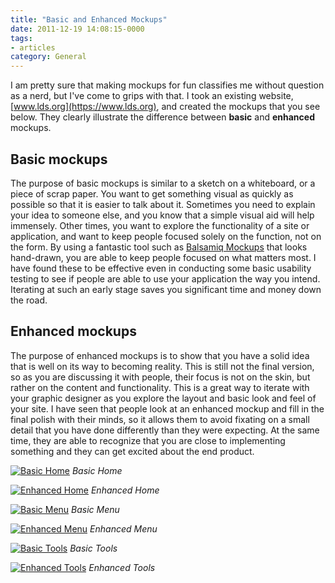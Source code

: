 ```yaml
---
title: "Basic and Enhanced Mockups"
date: 2011-12-19 14:08:15-0000
tags:
- articles
category: General
---
```


I am pretty sure that making mockups for fun classifies me without question as a nerd, but I've come to grips with that. I took an existing website, [www.lds.org](https://www.lds.org), and created the mockups that you see below. They clearly illustrate the difference between **basic** and **enhanced** mockups.

## Basic mockups
The purpose of basic mockups is similar to a sketch on a whiteboard, or a piece of scrap paper. You want to get something visual as quickly as possible so that it is easier to talk about it. Sometimes you need to explain your idea to someone else, and you know that a simple visual aid will help immensely. Other times, you want to explore the functionality of a site or application, and want to keep people focused solely on the function, not on the form. By using a fantastic tool such as [Balsamiq Mockups](https://www.balsamiq.com) that looks hand-drawn, you are able to keep people focused on what matters most. I have found these to be effective even in conducting some basic usability testing to see if people are able to use your application the way you intend. Iterating at such an early stage saves you significant time and money down the road.

## Enhanced mockups
The purpose of enhanced mockups is to show that you have a solid idea that is well on its way to becoming reality. This is still not the final version, so as you are discussing it with people, their focus is not on the skin, but rather on the content and functionality. This is a great way to iterate with your graphic designer as you explore the layout and basic look and feel of your site. I have seen that people look at an enhanced mockup and fill in the final polish with their minds, so it allows them to avoid fixating on a small detail that you have done differently than they were expecting. At the same time, they are able to recognize that you are close to implementing something and they can get excited about the end product.

[![Basic Home](https://www.bennorris.blog/uploads/2019/d9483f830e.png "Basic Home")](https://www.bennorris.blog/uploads/2019/d9483f830e.png)
*Basic Home*

[![Enhanced Home](https://www.bennorris.blog/uploads/2019/deef0b0412.png "Enhanced Home")](https://www.bennorris.blog/uploads/2019/deef0b0412.png)
*Enhanced Home*

[![Basic Menu](https://www.bennorris.blog/uploads/2019/8e8ef0fc85.png "Basic Menu")](https://www.bennorris.blog/uploads/2019/8e8ef0fc85.png)
*Basic Menu*

[![Enhanced Menu](https://www.bennorris.blog/uploads/2019/83d60b562d.png "Enhanced Menu")](https://www.bennorris.blog/uploads/2019/83d60b562d.png)
*Enhanced Menu*

[![Basic Tools](https://www.bennorris.blog/uploads/2019/b912c09dad.png "Basic Tools")](https://www.bennorris.blog/uploads/2019/b912c09dad.png)
*Basic Tools*

[![Enhanced Tools](https://www.bennorris.blog/uploads/2019/989ecbfdad.png "Enhanced Tools")](https://www.bennorris.blog/uploads/2019/989ecbfdad.png)
*Enhanced Tools*
